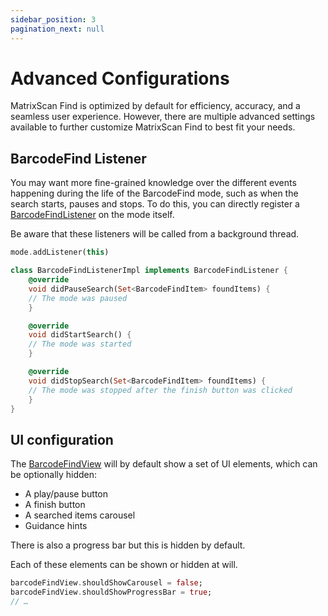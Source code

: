```yaml
---
sidebar_position: 3
pagination_next: null
---
```


# Advanced Configurations

MatrixScan Find is optimized by default for efficiency, accuracy, and a seamless user experience. However, there are multiple advanced settings available to further customize MatrixScan Find to best fit your needs.

## BarcodeFind Listener

You may want more fine-grained knowledge over the different events happening during the life of the BarcodeFind mode, such as when the search starts, pauses and stops. To do this, you can directly register a [BarcodeFindListener](https://docs.scandit.com/data-capture-sdk/flutter/barcode-capture/api/barcode-find-listener.html#interface-scandit.datacapture.barcode.find.IBarcodeFindListener) on the mode itself.

Be aware that these listeners will be called from a background thread.

```dart
mode.addListener(this)

class BarcodeFindListenerImpl implements BarcodeFindListener {
	@override
	void didPauseSearch(Set<BarcodeFindItem> foundItems) {
	// The mode was paused
	}

	@override
	void didStartSearch() {
	// The mode was started
	}

	@override
	void didStopSearch(Set<BarcodeFindItem> foundItems) {
	// The mode was stopped after the finish button was clicked
	}
}
```

## UI configuration

The [BarcodeFindView](https://docs.scandit.com/data-capture-sdk/flutter/barcode-capture/api/ui/barcode-find-view.html#class-scandit.datacapture.barcode.find.ui.BarcodeFindView) will by default show a set of UI elements, which can be optionally hidden:

- A play/pause button
- A finish button
- A searched items carousel
- Guidance hints

There is also a progress bar but this is hidden by default.

Each of these elements can be shown or hidden at will.

```dart
barcodeFindView.shouldShowCarousel = false;
barcodeFindView.shouldShowProgressBar = true;
// …
```
